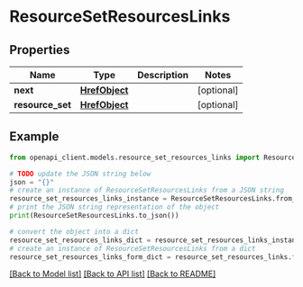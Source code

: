 # ResourceSetResourcesLinks


## Properties

Name | Type | Description | Notes
------------ | ------------- | ------------- | -------------
**next** | [**HrefObject**](HrefObject.md) |  | [optional] 
**resource_set** | [**HrefObject**](HrefObject.md) |  | [optional] 

## Example

```python
from openapi_client.models.resource_set_resources_links import ResourceSetResourcesLinks

# TODO update the JSON string below
json = "{}"
# create an instance of ResourceSetResourcesLinks from a JSON string
resource_set_resources_links_instance = ResourceSetResourcesLinks.from_json(json)
# print the JSON string representation of the object
print(ResourceSetResourcesLinks.to_json())

# convert the object into a dict
resource_set_resources_links_dict = resource_set_resources_links_instance.to_dict()
# create an instance of ResourceSetResourcesLinks from a dict
resource_set_resources_links_form_dict = resource_set_resources_links.from_dict(resource_set_resources_links_dict)
```
[[Back to Model list]](../README.md#documentation-for-models) [[Back to API list]](../README.md#documentation-for-api-endpoints) [[Back to README]](../README.md)


